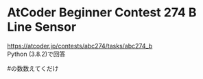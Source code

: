 # AtCoder Beginner Contest 274 B Line Sensor  
https://atcoder.jp/contests/abc274/tasks/abc274_b  
Python (3.8.2)で回答  

#の数数えてくだけ
